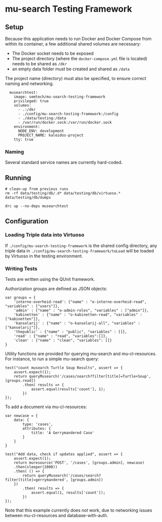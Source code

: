 # mu-search Testing Framework

## Setup

Because this application needs to run Docker and Docker Compose from within its container, a few additional shared volumes are necessary:
- The Docker socket needs to be exposed
- The project directory (where the `docker-compose.yml` file is located) needs to be shared as `/dkr` 
- an empty data folder must be created and shared as `/data`

The project name (directory) must also be specified, to ensure correct naming and networking.

```
  musearchtest:
    image: semtech/mu-search-testing-framework
    privileged: true
    volumes:
      - .:/dkr
      - ./config/mu-search-testing-framework:/config
      - ./data/testing:/data
      - /var/run/docker.sock:/var/run/docker.sock
    environment:
      NODE_ENV: development
      PROJECT_NAME: kaleidos-project
    tty: true
```

### Naming

Several standard service names are currently hard-coded.


## Running

```
# clean-up from previous runs
rm -rf data/testing/db/.d* data/testing/db/virtuoso.* data/testing/db/dumps

drc up --no-deps musearchtest
```



## Configuration

### Loading Triple data into Virtuoso

If `./config/mu-search-testing-framework` is the shared config directory, any triple data in `./config/mu-search-testing-framework/toLoad` will be loaded by Virtuoso in the testing environment.

### Writing Tests

Tests are written using the QUnit framework.

Authorization groups are defined as JSON objects:

```
var groups = {
    'interne-overheid-read': {"name" : "o-interne-overheid-read", "variables" : ["users"]},
    'admin' : {"name" : "o-admin-roles", "variables" : ["admin"]},
    'kabinetten' : {"name" : "o-kabinetten-read", "variables" : ["kabinetten"]},
    'kanselarij' : {"name" : "o-kanselarij-all", "variables" : ["kanselarij"]},
    'thepublic' : {"name" : "public", "variables" : []},
    'read' : {"name" : "read", "variables":[]},
    'clean' : {"name" : "clean", "variables": []}
}
```

Utility functions are provided for querying mu-search and mu-cl-resources. For instance, to run a simple mu-search query:

```
test("count musearch Turtle Soup Results", assert => {
    assert.expect(1);
    return queryMusearch('/cases/search?filter[title]=Turtle+Soup', [groups.read])
        .then( results => {
            assert.equal(results['count'], 1);
        })
});
```

To add a document via mu-cl-resources:

```
var newcase = {
    data: {
        type: 'cases',
        attributes: {
            title: 'A Gerrymandered Case'
        }
    }
}

test("Add data, check if updates applied", assert => {
    assert.expect(1);
    return muresource('POST', '/cases', [groups.admin], newcase)
    .then(sleeper(2000))
    .then( () => { 
        return queryMusearch('/cases/search?filter[title]=gerrymandered', [groups.admin]) 
    })
        .then( results => {
            assert.equal(1, results['count']);
        })
});
```

Note that this example currently does *not* work, due to networking issues between mu-cl-resources and database-with-auth.

